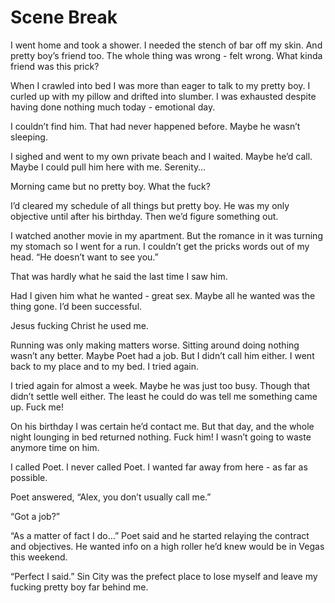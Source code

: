 # Scene Break

I went home and took a shower. I needed the stench of bar off my skin. And pretty boy’s friend too. The whole thing was wrong - felt wrong. What kinda friend was this prick?

When I crawled into bed I was more than eager to talk to my pretty boy. I curled up with my pillow and drifted into slumber. I was exhausted despite having done nothing much today - emotional day.

I couldn’t find him. That had never happened before. Maybe he wasn’t sleeping.

I sighed and went to my own private beach and I waited. Maybe he’d call. Maybe I could pull him here with me. Serenity…

Morning came but no pretty boy. What the fuck?

I’d cleared my schedule of all things but pretty boy. He was my only objective until after his birthday. Then we’d figure something out.

I watched another movie in my apartment. But the romance in it was turning my stomach so I went for a run. I couldn’t get the pricks words out of my head. “He doesn’t want to see you.”

That was hardly what he said the last time I saw him.

Had I given him what he wanted - great sex. Maybe all he wanted was the thing gone. I’d been successful.

Jesus fucking Christ he used me.

Running was only making matters worse. Sitting around doing nothing wasn’t any better. Maybe Poet had a job. But I didn’t call him either. I went back to my place and to my bed. I tried again.

I tried again for almost a week. Maybe he was just too busy. Though that didn’t settle well either. The least he could do was tell me something came up. Fuck me!

On his birthday I was certain he’d contact me. But that day, and the whole night lounging in bed returned nothing. Fuck him! I wasn’t going to waste anymore time on him.

I called Poet. I never called Poet. I wanted far away from here - as far as possible.

Poet answered, “Alex, you don’t usually call me.”

“Got a job?”

“As a matter of fact I do…” Poet said and he started relaying the contract and objectives. He wanted info on a high roller he’d knew would be in Vegas this weekend.

“Perfect I said.” Sin City was the prefect place to lose myself and leave my fucking pretty boy far behind me.

